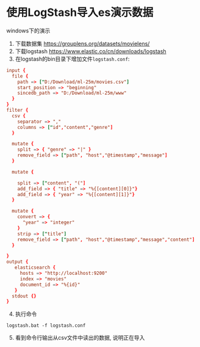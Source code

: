 # 使用LogStash导入es演示数据

windows下的演示

1. 下载数据集 https://grouplens.org/datasets/movielens/
2. 下载logstash https://www.elastic.co/cn/downloads/logstash
3. 在logstash的bin目录下增加文件```logstash.conf```:
```conf
input {
  file {
    path => ["D:/Download/ml-25m/movies.csv"]
    start_position => "beginning"
    sincedb_path => "D:/Download/ml-25m/www"
  }
}
filter {
  csv {
    separator => ","
    columns => ["id","content","genre"]
  }

  mutate {
    split => { "genre" => "|" }
    remove_field => ["path", "host","@timestamp","message"]
  }

  mutate {

    split => ["content", "("]
    add_field => { "title" => "%{[content][0]}"}
    add_field => { "year" => "%{[content][1]}"}
  }

  mutate {
    convert => {
      "year" => "integer"
    }
    strip => ["title"]
    remove_field => ["path", "host","@timestamp","message","content"]
  }

}
output {
   elasticsearch {
     hosts => "http://localhost:9200"
     index => "movies"
     document_id => "%{id}"
   }
  stdout {}
}
```
4. 执行命令
```
logstash.bat -f logstash.conf
```
5. 看到命令行输出从csv文件中读出的数据, 说明正在导入